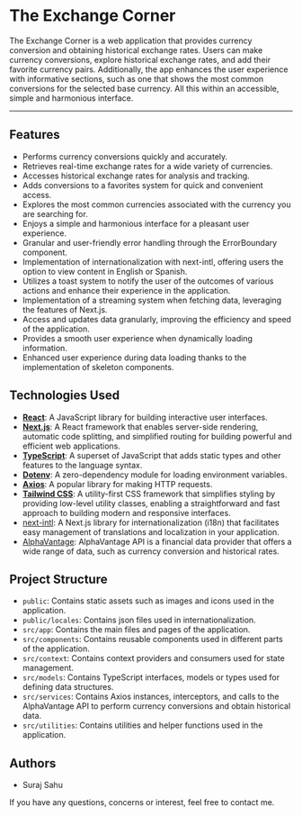 
# The Exchange Corner

The Exchange Corner is a web application that provides currency conversion and obtaining historical exchange rates. Users can make currency conversions, explore historical exchange rates, and add their favorite currency pairs. Additionally, the app enhances the user experience with informative sections, such as one that shows the most common conversions for the selected base currency. All this within an accessible, simple and harmonious interface.

---

## Features

- Performs currency conversions quickly and accurately.
- Retrieves real-time exchange rates for a wide variety of currencies.
- Accesses historical exchange rates for analysis and tracking.
- Adds conversions to a favorites system for quick and convenient access.
- Explores the most common currencies associated with the currency you are searching for.
- Enjoys a simple and harmonious interface for a pleasant user experience.
- Granular and user-friendly error handling through the ErrorBoundary component.
- Implementation of internationalization with next-intl, offering users the option to view content in  English or Spanish.
- Utilizes a toast system to notify the user of the outcomes of various actions and enhance their experience in the application.
- Implementation of a streaming system when fetching data, leveraging the features of Next.js.
- Access and updates data granularly, improving the efficiency and speed of the application.
- Provides a smooth user experience when dynamically loading information.
- Enhanced user experience during data loading thanks to the implementation of skeleton components.

## Technologies Used

- <a href="https://react.dev/" target="_blank">**React**</a>: A JavaScript library for building interactive user interfaces.
- <a href="https://next-intl-docs.vercel.app/docs/getting-started" target="_blank">**Next.js**</a>: A React framework that enables server-side rendering, automatic code splitting, and simplified routing for building powerful and efficient web applications.
- <a href="https://www.typescriptlang.org/docs/" target="_blank">**TypeScript**</a>: A superset of JavaScript that adds static types and other features to the language syntax.
- <a href="https://www.npmjs.com/package/dotenv" target="_blank">**Dotenv**</a>: A zero-dependency module for loading environment variables.
- <a href="https://axios-http.com/" target="_blank">**Axios**</a>: A popular library for making HTTP requests.
- <a href="https://tailwindcss.com/" target="_blank">**Tailwind CSS**</a>: A utility-first CSS framework that simplifies styling by providing low-level utility classes, enabling a straightforward and fast approach to building modern and responsive interfaces.
- <a href="https://next-intl-docs.vercel.app/" target="_blank">next-intl</a>: A Next.js library for internationalization (i18n) that facilitates easy management of translations and localization in your application. 
- <a href="https://www.alphavantage.co/" target="_blank">AlphaVantage</a>: AlphaVantage API is a financial data provider that offers a wide range of data, such as currency conversion and historical rates.

## Project Structure

- `public`: Contains static assets such as images and icons used in the application.
- `public/locales`: Contains json files used in internationalization.
- `src/app`: Contains the main files and pages of the application.
- `src/components`: Contains reusable components used in different parts of the application.
- `src/context`: Contains context providers and consumers used for state management.
- `src/models`: Contains TypeScript interfaces, models or types used for defining data structures.
- `src/services`: Contains Axios instances, interceptors, and calls to the AlphaVantage API to perform currency conversions and obtain historical data.
- `src/utilities`: Contains utilities and helper functions used in the application.

## Authors

- Suraj Sahu

If you have any questions, concerns or interest, feel free to contact me.
